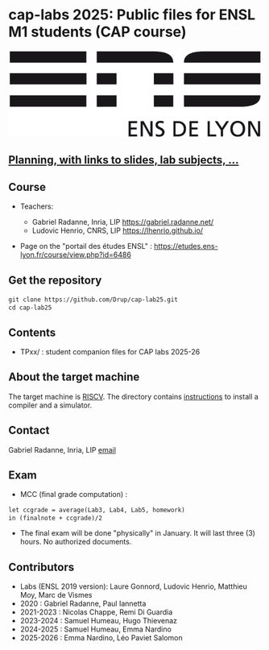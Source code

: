 # cap-labs 2025: Public files for ENSL M1 students (CAP course)

![ensllogo](logos/logo_ensl.png)

## [Planning, with links to slides, lab subjects, ...](PLANNING.md)

## Course

* Teachers:
  - Gabriel Radanne, Inria, LIP https://gabriel.radanne.net/
  - Ludovic Henrio, CNRS, LIP https://lhenrio.github.io/

* Page on the "portail des études ENSL" : https://etudes.ens-lyon.fr/course/view.php?id=6486

## Get the repository

```
git clone https://github.com/Drup/cap-lab25.git
cd cap-lab25
```

## Contents

   * TPxx/     : student companion files for CAP labs 2025-26

## About the target machine

The target machine is [RISCV](https://riscv.org/).
The directory contains [instructions](INSTALL.md) to install a compiler and a simulator.

## Contact

Gabriel Radanne, Inria, LIP [email](mailto:gabriel.radanne@ens-lyon.fr)

## Exam

* MCC (final grade computation) :
```
let ccgrade = average(Lab3, Lab4, Lab5, homework)
in (finalnote + ccgrade)/2
```
* The final exam will be done "physically" in January. It will last three (3) hours. No authorized documents.

## Contributors

  * Labs (ENSL 2019 version): Laure Gonnord, Ludovic Henrio, Matthieu Moy, Marc de Vismes
  * 2020 : Gabriel Radanne, Paul Iannetta
  * 2021-2023 : Nicolas Chappe, Remi Di Guardia
  * 2023-2024 : Samuel Humeau, Hugo Thievenaz
  * 2024-2025 : Samuel Humeau, Emma Nardino
  * 2025-2026 : Emma Nardino, Léo Paviet Salomon
